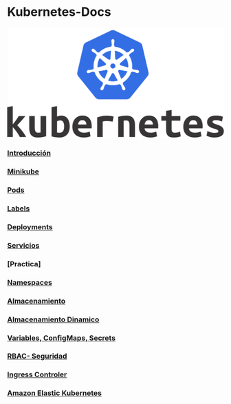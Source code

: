 # Kubernetes-Docs

![image](Kubernetes_Logo.png)


### [Introducción](/Documents/intro.md)

### [Minikube](/Documents/minikube.md)

### [Pods](/Documents/pods.md)

### [Labels](/Documents/label.md)

### [Deployments](/Documents/deployment.md)

### [Servicios](/Documents/servicios.md)

### [Practica]

### [Namespaces](/Documents/namespace.md)

### [Almacenamiento](/Documents/storage.md)

### [Almacenamiento Dinamico](/Documents/storageD.md)

### [Variables, ConfigMaps, Secrets](/Documents/random.md)

### [RBAC- Seguridad](/Documents/security.md)

### [Ingress Controler](/Documents/ingress.md)

### [Amazon Elastic Kubernetes](/Documents/amazon.md)
